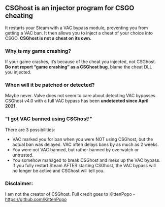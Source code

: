 ## CSGhost is an injector program for CSGO cheating
It restarts your Steam with a VAC bypass module, preventing you from getting a VAC ban. It then allows you to inject a cheat of your choice into CSGO. **CSGhost is not a cheat on its own.**

### Why is my game crashing?
If your game crashes, it’s because of the cheat you injected, not CSGhost.
**Do not report “game crashing” as a CSGhost bug**, blame the cheat DLL you injected.

### When will it be patched or detected?
Maybe never. Valve does not seem to care about detecting VAC bypasses. 
CSGhost v4.0 with a full VAC bypass has been **undetected since April 2021.**

### "I got VAC banned using CSGhost!"
There are 3 possibilities:
- VAC marked you for ban when you were NOT using CSGhost, but the actual ban was delayed. VAC often delays bans by as much as 2 weeks.
- You were not VAC banned, but rather banned by overwatch or untrusted.
- You somehow managed to break CSGhost and mess up the VAC bypass. If you fully restart Steam AFTER starting CSGhost, the VAC bypass will no longer be active and CSGhost will tell you.

### Disclaimer:
I am not the creator of CSGhost. Full credit goes to KittenPopo - https://github.com/KittenPopo

